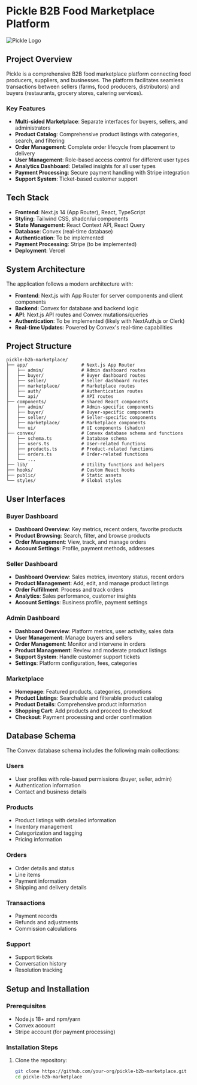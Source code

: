 # Pickle B2B Food Marketplace Platform

![Pickle Logo](https://via.placeholder.com/150x50?text=Pickle)

## Project Overview

Pickle is a comprehensive B2B food marketplace platform connecting food producers, suppliers, and businesses. The platform facilitates seamless transactions between sellers (farms, food producers, distributors) and buyers (restaurants, grocery stores, catering services).

### Key Features

- **Multi-sided Marketplace**: Separate interfaces for buyers, sellers, and administrators
- **Product Catalog**: Comprehensive product listings with categories, search, and filtering
- **Order Management**: Complete order lifecycle from placement to delivery
- **User Management**: Role-based access control for different user types
- **Analytics Dashboard**: Detailed insights for all user types
- **Payment Processing**: Secure payment handling with Stripe integration
- **Support System**: Ticket-based customer support

## Tech Stack

- **Frontend**: Next.js 14 (App Router), React, TypeScript
- **Styling**: Tailwind CSS, shadcn/ui components
- **State Management**: React Context API, React Query
- **Database**: Convex (real-time database)
- **Authentication**: To be implemented
- **Payment Processing**: Stripe (to be implemented)
- **Deployment**: Vercel

## System Architecture

The application follows a modern architecture with:

- **Frontend**: Next.js with App Router for server components and client components
- **Backend**: Convex for database and backend logic
- **API**: Next.js API routes and Convex mutations/queries
- **Authentication**: To be implemented (likely with NextAuth.js or Clerk)
- **Real-time Updates**: Powered by Convex's real-time capabilities

## Project Structure

```
pickle-b2b-marketplace/
├── app/                    # Next.js App Router
│   ├── admin/              # Admin dashboard routes
│   ├── buyer/              # Buyer dashboard routes
│   ├── seller/             # Seller dashboard routes
│   ├── marketplace/        # Marketplace routes
│   ├── auth/               # Authentication routes
│   └── api/                # API routes
├── components/             # Shared React components
│   ├── admin/              # Admin-specific components
│   ├── buyer/              # Buyer-specific components
│   ├── seller/             # Seller-specific components
│   ├── marketplace/        # Marketplace components
│   └── ui/                 # UI components (shadcn)
├── convex/                 # Convex database schema and functions
│   ├── schema.ts           # Database schema
│   ├── users.ts            # User-related functions
│   ├── products.ts         # Product-related functions
│   ├── orders.ts           # Order-related functions
│   └── ...
├── lib/                    # Utility functions and helpers
├── hooks/                  # Custom React hooks
├── public/                 # Static assets
└── styles/                 # Global styles
```

## User Interfaces

### Buyer Dashboard

- **Dashboard Overview**: Key metrics, recent orders, favorite products
- **Product Browsing**: Search, filter, and browse products
- **Order Management**: View, track, and manage orders
- **Account Settings**: Profile, payment methods, addresses

### Seller Dashboard

- **Dashboard Overview**: Sales metrics, inventory status, recent orders
- **Product Management**: Add, edit, and manage product listings
- **Order Fulfillment**: Process and track orders
- **Analytics**: Sales performance, customer insights
- **Account Settings**: Business profile, payment settings

### Admin Dashboard

- **Dashboard Overview**: Platform metrics, user activity, sales data
- **User Management**: Manage buyers and sellers
- **Order Management**: Monitor and intervene in orders
- **Product Management**: Review and moderate product listings
- **Support System**: Handle customer support tickets
- **Settings**: Platform configuration, fees, categories

### Marketplace

- **Homepage**: Featured products, categories, promotions
- **Product Listings**: Searchable and filterable product catalog
- **Product Details**: Comprehensive product information
- **Shopping Cart**: Add products and proceed to checkout
- **Checkout**: Payment processing and order confirmation

## Database Schema

The Convex database schema includes the following main collections:

### Users
- User profiles with role-based permissions (buyer, seller, admin)
- Authentication information
- Contact and business details

### Products
- Product listings with detailed information
- Inventory management
- Categorization and tagging
- Pricing information

### Orders
- Order details and status
- Line items
- Payment information
- Shipping and delivery details

### Transactions
- Payment records
- Refunds and adjustments
- Commission calculations

### Support
- Support tickets
- Conversation history
- Resolution tracking

## Setup and Installation

### Prerequisites

- Node.js 18+ and npm/yarn
- Convex account
- Stripe account (for payment processing)

### Installation Steps

1. Clone the repository:
   ```bash
   git clone https://github.com/your-org/pickle-b2b-marketplace.git
   cd pickle-b2b-marketplace